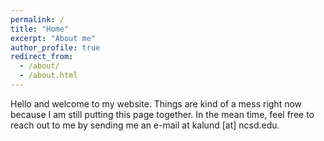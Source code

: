 ```yaml
---
permalink: /
title: "Home"
excerpt: "About me"
author_profile: true
redirect_from: 
  - /about/
  - /about.html
---
```


Hello and welcome to my website. Things are kind of a mess right now because I am still putting this page together. In the mean time, feel free to reach out to me by sending me an e-mail at kalund [at] ncsd.edu. 
